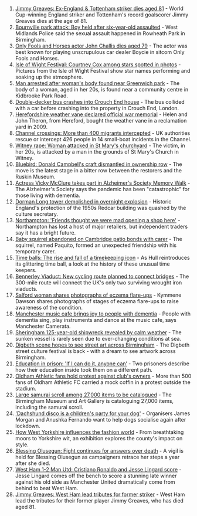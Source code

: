 1. [Jimmy Greaves: Ex-England & Tottenham striker dies aged 81](https://www.bbc.co.uk/sport/football/58613988?at_medium=RSS&at_campaign=KARANGA) - World Cup-winning England striker and Tottenham's record goalscorer Jimmy Greaves dies at the age of 81.
2. [Bournville park attack: Boy held after six-year-old assaulted](https://www.bbc.co.uk/news/uk-england-birmingham-58614918?at_medium=RSS&at_campaign=KARANGA) - West Midlands Police said the sexual assault happened in Rowheath Park in Birmingham.
3. [Only Fools and Horses actor John Challis dies aged 79](https://www.bbc.co.uk/news/uk-58617114?at_medium=RSS&at_campaign=KARANGA) - The actor was best known for playing unscrupulous car dealer Boycie in sitcom Only Fools and Horses.
4. [Isle of Wight Festival: Courtney Cox among stars spotted in photos](https://www.bbc.co.uk/news/uk-england-hampshire-58615271?at_medium=RSS&at_campaign=KARANGA) - Pictures from the Isle of Wight Festival show star names performing and soaking up the atmosphere.
5. [Man arrested after woman's body found near Greenwich park](https://www.bbc.co.uk/news/uk-england-london-58585499?at_medium=RSS&at_campaign=KARANGA) - The body of a woman, aged in her 20s, is found near a community centre in Kidbrooke Park Road.
6. [Double-decker bus crashes into Crouch End house](https://www.bbc.co.uk/news/uk-england-london-58585495?at_medium=RSS&at_campaign=KARANGA) - The bus collided with a car before crashing into the property in Crouch End, London.
7. [Herefordshire weather vane declared official war memorial](https://www.bbc.co.uk/news/uk-england-hereford-worcester-58614917?at_medium=RSS&at_campaign=KARANGA) - Helen and John Theron, from Hereford, bought the weather vane in a reclamation yard in 2009.
8. [Channel crossings: More than 400 migrants intercepted](https://www.bbc.co.uk/news/uk-england-kent-58615558?at_medium=RSS&at_campaign=KARANGA) - UK authorities rescue or intercept 426 people in 14 small-boat incidents in the Channel.
9. [Witney rape: Woman attacked in St Mary's churchyard](https://www.bbc.co.uk/news/uk-england-oxfordshire-58615287?at_medium=RSS&at_campaign=KARANGA) - The victim, in her 20s, is attacked by a man in the grounds of St Mary's Church in Witney.
10. [Bluebird: Donald Campbell's craft dismantled in ownership row](https://www.bbc.co.uk/news/uk-england-cumbria-58614899?at_medium=RSS&at_campaign=KARANGA) - The move is the latest stage in a bitter row between the restorers and the Ruskin Museum.
11. [Actress Vicky McClure takes part in Alzheimer's Society Memory Walk](https://www.bbc.co.uk/news/uk-england-nottinghamshire-58597926?at_medium=RSS&at_campaign=KARANGA) - The Alzheimer's Society says the pandemic has been "catastrophic" for those living with dementia.
12. [Dorman Long tower demolished in overnight explosion](https://www.bbc.co.uk/news/uk-england-tees-58615346?at_medium=RSS&at_campaign=KARANGA) - Historic England's protection of the 1950s Redcar building was quashed by the culture secretary.
13. [Northampton: 'Friends thought we were mad opening a shop here'](https://www.bbc.co.uk/news/uk-england-northamptonshire-58478116?at_medium=RSS&at_campaign=KARANGA) - Northampton has lost a host of major retailers, but independent traders say it has a bright future.
14. [Baby squirrel abandoned on Cambridge patio bonds with carer](https://www.bbc.co.uk/news/uk-england-cambridgeshire-58599762?at_medium=RSS&at_campaign=KARANGA) - The squirrel, named Paquito, formed an unexpected friendship with his temporary carer.
15. [Time balls: The rise and fall of a timekeeping icon](https://www.bbc.co.uk/news/uk-england-humber-58559814?at_medium=RSS&at_campaign=KARANGA) - As Hull reintroduces its glittering time ball, a look at the history of these unusual time keepers.
16. [Bennerley Viaduct: New cycling route planned to connect bridges](https://www.bbc.co.uk/news/uk-england-derbyshire-58597352?at_medium=RSS&at_campaign=KARANGA) - The 300-mile route will connect the UK's only two surviving wrought iron viaducts.
17. [Salford woman shares photographs of eczema flare-ups](https://www.bbc.co.uk/news/uk-england-manchester-58604788?at_medium=RSS&at_campaign=KARANGA) - Kymmene Dawson shares photographs of stages of eczema flare-ups to raise awareness of the condition.
18. [Manchester music cafe brings joy to people with dementia](https://www.bbc.co.uk/news/uk-england-manchester-58595926?at_medium=RSS&at_campaign=KARANGA) - People with dementia sing, play instruments and dance at the music cafe, says Manchester Camerata.
19. [Sheringham 125-year-old shipwreck revealed by calm weather](https://www.bbc.co.uk/news/uk-england-norfolk-58599802?at_medium=RSS&at_campaign=KARANGA) - The sunken vessel is rarely seen due to ever-changing conditions at sea.
20. [Digbeth scene hopes to see street art across Birmingham](https://www.bbc.co.uk/news/uk-england-birmingham-58584194?at_medium=RSS&at_campaign=KARANGA) - The Digbeth street culture festival is back - with a dream to see artwork across Birmingham.
21. [Education in prison: 'If I can do it, anyone can’](https://www.bbc.co.uk/news/education-58589519?at_medium=RSS&at_campaign=KARANGA) - Two prisoners describe how their education inside took them on a different path.
22. [Oldham Athletic fans hold protest against club's owners](https://www.bbc.co.uk/news/uk-england-manchester-58610540?at_medium=RSS&at_campaign=KARANGA) - More than 500 fans of Oldham Athletic FC carried a mock coffin in a protest outside the stadium.
23. [Large samurai scroll among 27,000 items to be catalogued](https://www.bbc.co.uk/news/uk-england-birmingham-58610193?at_medium=RSS&at_campaign=KARANGA) - The Birmingham Museum and Art Gallery is cataloguing 27,000 items, including the samurai scroll.
24. ['Dachshund disco is a children's party for your dog'](https://www.bbc.co.uk/news/uk-england-leicestershire-58547748?at_medium=RSS&at_campaign=KARANGA) - Organisers James Morgan and Anushka Fernando want to help dogs socialise again after lockdown.
25. [How West Yorkshire influences the fashion world](https://www.bbc.co.uk/news/uk-england-leeds-58585644?at_medium=RSS&at_campaign=KARANGA) - From breathtaking moors to Yorkshire wit, an exhibition explores the county's impact on style.
26. [Blessing Olusegun: Fight continues for answers over death](https://www.bbc.co.uk/news/uk-england-sussex-58609633?at_medium=RSS&at_campaign=KARANGA) - A vigil is held for Blessing Olusegun as campaigners retrace her steps a year after she died.
27. [West Ham 1-2 Man Utd: Cristiano Ronaldo and Jesse Lingard score](https://www.bbc.co.uk/sport/football/58533941?at_medium=RSS&at_campaign=KARANGA) - Jesse Lingard comes off the bench to score a stunning late winner against his old side as Manchester United dramatically come from behind to beat West Ham.
28. [Jimmy Greaves: West Ham lead tributes for former striker](https://www.bbc.co.uk/sport/football/58616727?at_medium=RSS&at_campaign=KARANGA) - West Ham lead the tributes for their former player Jimmy Greaves, who has died aged 81.
